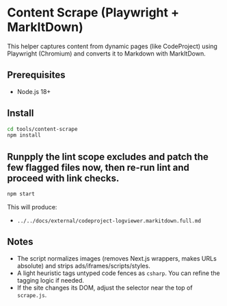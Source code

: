# Content Scrape (Playwright + MarkItDown)

This helper captures content from dynamic pages (like CodeProject) using Playwright (Chromium) and converts it to Markdown with MarkItDown.

## Prerequisites

- Node.js 18+

## Install

```bash
cd tools/content-scrape
npm install
```

## Runpply the lint scope excludes and patch the few flagged files now, then re-run lint and proceed with link checks.

```bash
npm start
```

This will produce:

- `../../docs/external/codeproject-logviewer.markitdown.full.md`

## Notes

- The script normalizes images (removes Next.js wrappers, makes URLs absolute) and strips ads/iframes/scripts/styles.
- A light heuristic tags untyped code fences as `csharp`. You can refine the tagging logic if needed.
- If the site changes its DOM, adjust the selector near the top of `scrape.js`.
